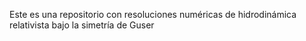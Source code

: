 Este es una repositorio con resoluciones numéricas de hidrodinámica relativista bajo la simetría de Guser
